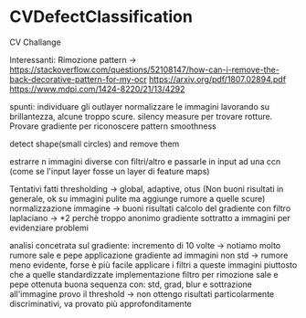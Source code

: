 # CVDefectClassification
CV Challange


Interessanti:
Rimozione pattern -> https://stackoverflow.com/questions/52108147/how-can-i-remove-the-back-decorative-pattern-for-my-ocr
https://arxiv.org/pdf/1807.02894.pdf
https://www.mdpi.com/1424-8220/21/13/4292


spunti:
individuare gli outlayer
normalizzare le immagini lavorando su brillantezza, alcune troppo scure.
silency measure per trovare rotture.
Provare gradiente per riconoscere pattern
smoothness

detect shape(small circles) and remove them

estrarre n immagini diverse con filtri/altro e passarle in input ad una ccn (come se l'input layer fosse un layer di feature maps)



Tentativi fatti
thresholding -> global, adaptive, otus (Non buoni risultati in generale, ok su immagini pulite ma aggiunge rumore a quelle scure)
normalizzazione immagine -> buoni risultati
calcolo del gradiente con filtro laplaciano -> *2 perchè troppo anonimo
gradiente sottratto a immagini per evidenziare problemi


analisi concetrata sul gradiente:
    incremento di 10 volte -> notiamo molto rumore sale e pepe
    applicazione gradiente ad immagini non std -> rumore meno evidente, forse è più facile applicare i filtri a queste immagini piuttosto che a quelle standardizzate
    implementazione filtro per rimozione sale e pepe
    ottenuta buona sequenza con: std, grad, blur e sottrazione all'immagine
    provo il threshold -> non ottengo risultati particolarmente discriminativi, va provato più approfonditamente
